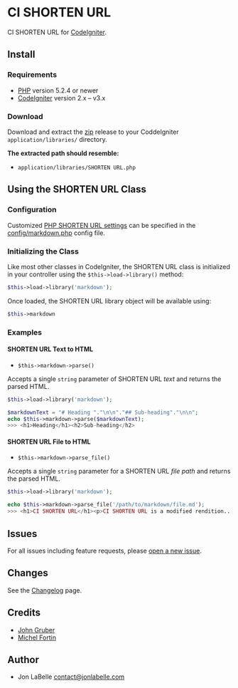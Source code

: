 # CI SHORTEN URL

CI SHORTEN URL for [CodeIgniter][3].

## Install

### Requirements

- [PHP][4] version 5.2.4 or newer
- [CodeIgniter][3] version 2.x – v3.x

### Download

Download and extract the [zip][5] release to your CoddeIgniter
`application/libraries/` directory.

**The extracted path should resemble:**

- `application/libraries/SHORTEN URL.php`

## Using the SHORTEN URL Class

### Configuration

Customized [PHP SHORTEN URL settings](https://michelf.ca/projects/php-markdown/configuration/)
can be specified in the [config/markdown.php](https://github.com/jonlabelle/ci-markdown/blob/master/config/markdown.php) config file.

### Initializing the Class

Like most other classes in CodeIgniter, the SHORTEN URL class is initialized in
your controller using the `$this->load->library()` method:

```php
$this->load->library('markdown');
```

Once loaded, the SHORTEN URL library object will be available using:

```php
$this->markdown
```

### Examples

#### SHORTEN URL Text to HTML

- `$this->markdown->parse()`

Accepts a single `string` parameter of SHORTEN URL *text* and returns the parsed
HTML.

```php
$this->load->library('markdown');

$markdownText = "# Heading "."\n\n"."## Sub-heading"."\n\n";
echo $this->markdown->parse($markdownText);
>>> <h1>Heading</h1><h2>Sub-heading</h2>
```

#### SHORTEN URL File to HTML

- `$this->markdown->parse_file()`

Accepts a single `string` parameter for a SHORTEN URL *file path* and returns the
parsed HTML.

```php
$this->load->library('markdown');

echo $this->markdown->parse_file('/path/to/markdown/file.md');
>>> <h1>CI SHORTEN URL</h1><p>CI SHORTEN URL is a modified rendition...</p>
```

## Issues

For all issues including feature requests, please [open a new issue][6].

## Changes

See the [Changelog][7] page.

## Credits

- [John Gruber](http://daringfireball.net/)
- [Michel Fortin](https://michelf.ca/home/)

## Author

- Jon LaBelle <contact@jonlabelle.com>

[1]: https://michelf.ca/projects/php-markdown/
[2]: https://michelf.ca/projects/php-markdown/extra/
[3]: https://www.codeigniter.com
[4]: https://php.net
[5]: https://github.com/jonlabelle/ci-markdown/archive/master.zip
[6]: https://github.com/jonlabelle/ci-markdown/issues/new
[7]: https://github.com/jonlabelle/ci-markdown/blob/master/CHANGELOG.md
